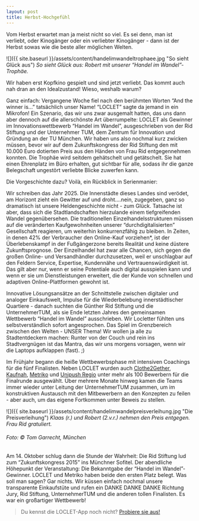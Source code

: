 ```yaml
---
layout: post
title: Herbst-Hochgefühl
---
```


Vom Herbst erwartet man ja meist nicht so viel. Es sei denn, man ist verliebt, oder Kinogänger oder ein verliebter
Kinogänger - dann ist der Herbst sowas wie die beste aller möglichen Welten.

![]({{ site.baseurl }}/assets/content/handelimwandeltrophaee.jpg "So sieht Glück aus")
*So sieht Glück aus: Robert mit unserer “Handel im Wandel”-Trophäe.*

Wir haben erst Kopfkino gespielt und sind jetzt verliebt. Das kommt auch nah dran an den Idealzustand! Wieso, weshalb
warum?

Ganz einfach: Vergangene Woche fiel nach den berühmten Worten “And the winner is…” tatsächlich unser Name! “LOCLET”
sagte da jemand in ein Mikrofon! Ein Szenario, das wir uns zwar ausgemalt hatten, das uns dann aber dennoch auf die
allerschönste Art überrumpelte: LOCLET als Gewinner im Innovationswettbewerb “Handel im Wandel”, ausgeschrieben von
der Rid Stiftung und der Unternehmer TUM, dem Zentrum für Innovation und Gründung an der TU München. Wir haben uns
also nochmal kurz zwicken müssen, bevor wir auf dem Zukunftskongress der Rid Stiftung den mit 10.000 Euro dotierten
Preis aus den Händen von Frau Rid entgegennehmen konnten. Die Trophäe wird seitdem gehätschelt und getätschelt. Sie
hat einen Ehrenplatz im Büro erhalten, gut sichtbar für alle, sodass ihr die ganze Belegschaft ungestört verliebte
Blicke zuwerfen kann.

Die Vorgeschichte dazu? Voilà, ein Rückblick in Serienmanier:

Wir schreiben das Jahr 2025. Die Innenstädte dieses Landes sind verödet, am Horizont zieht ein Gewitter auf und 
droht….nein, zugegeben, ganz so dramatisch ist unsere Heldengeschichte nicht - zum Glück.  Tatsache ist aber, dass 
sich die Stadtlandschaften hierzulande einem tiefgreifenden Wandel gegenübersehen. Die traditionellen 
Einzelhandelsstrukturen müssen auf die veränderten Kaufgewohnheiten unserer “durchdigitalisierten” Gesellschaft 
reagieren, um weiterhin konkurrenzfähig zu bleiben. In Zeiten, in denen 42% der Verbraucher den Online-Kauf 
vorziehen*, ist der Überlebenskampf in der Fußgängerzone bereits Realität und keine düstere Zukunftsprognose. Der 
Einzelhandel hat zwar alle Chancen, sich gegen die großen Online- und Versandhändler durchzusetzen, weil er 
unschlagbar auf den Feldern Service, Expertise, Kundennähe und Vertrauenswürdigkeit ist. Das gilt aber nur, wenn er 
seine Potentiale auch digital ausspielen kann und wenn er sie um Dienstleistungen erweitert, die der Kunde von 
schnellen und adaptiven Online-Plattformen gewohnt ist. 

Innovative Lösungsansätze an der Schnittstelle zwischen digitaler und analoger Einkaufswelt, Impulse für die 
Wiederbelebung innerstädtischer Quartiere - danach suchten die Günther Rid Stiftung und die UnternehmerTUM, als sie 
Ende letzten Jahres den gemeinsamen Wettbewerb “Handel im Wandel” ausschrieben. Wir Locletter fühlten uns 
selbstverständlich sofort angesprochen. Das Spiel im Grenzbereich zwischen den Welten - UNSER Thema! Wir wollen ja 
alle zu Stadtentdeckern machen: Runter von der Couch und rein ins Stadtvergnügen ist das Mantra, das wir uns morgens 
vorsagen, wenn wir die Laptops aufklappen (fast). ;)

Im Frühjahr begann die heiße Wettbewerbsphase mit intensiven Coachings für die fünf Finalisten. Neben LOCLET wurden 
auch [Clothe2Gether](http://www.clothe2gether.de/), [Kaufnah](http://kaufnah.net/), [Metriko](http://www.metriko.de/)
und [Unipush Regio](http://www.unipushmedia.net/regional-app/) unter mehr als 100 Bewerbern für die Finalrunde 
ausgewählt. Über mehrere Monate hinweg kamen die Teams immer wieder unter Leitung der UnternehmerTUM zusammen, um im 
konstruktiven Austausch mit den Mitbewerbern an den Konzepten zu feilen - aber auch, um das eigene Fortkommen unter 
Beweis zu stellen.

![]({{ site.baseurl }}/assets/content/handelimwandelpreisverleihung.jpg "Die Preisverleihung")
*Klaas (r.) und Robert (2.v.r.) nehmen den Preis entgegen. Frau Rid gratuliert.*
###### Foto: © Tom Garrecht, München

Am 14. Oktober schlug dann die Stunde der Wahrheit: Die Rid Stiftung lud zum “Zukunftskongress 2015” ins Münchner 
Sofitel. Der abendliche Höhepunkt der Veranstaltung: Die Bekanntgabe der “Handel im Wandel”-Gewinner. LOCLET und 
Metriko haben beide den ersten Platz belegt. Was soll man sagen? Gar nichts. Wir küssen einfach nochmal unsere 
transparente Einkaufstüte und rufen ein DANKE DANKE DANKE Richtung Jury, Rid Stiftung, UnternehmerTUM und die anderen
tollen Finalisten. Es war ein großartiger Wettbewerb!

> Du kennst die LOCLET-App noch nicht? [Probiere sie aus!](https://app.adjust.com/8yp2gi?fallback=http%3A%2F%2Fapp.loclet.com)